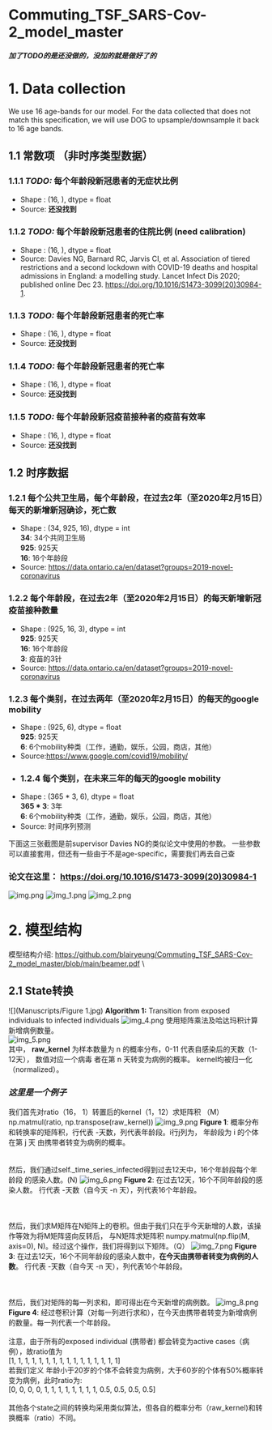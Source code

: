 # Commuting_TSF_SARS-Cov-2_model_master
***加了TODO的是还没做的，没加的就是做好了的***
# 1. Data collection 
We use 16 age-bands for our model. For the data collected that does not match this specification, 
we will use DOG to upsample/downsample it back to 16 age bands.
## 1.1 常数项 （非时序类型数据）
### 1.1.1 ***TODO:*** 每个年龄段新冠患者的无症状比例
* Shape : (16, ), dtype = float
* Source: **还没找到**
### 1.1.2 ***TODO:*** 每个年龄段新冠患者的住院比例 (need calibration)
* Shape : (16, ), dtype = float
* Source: Davies NG, Barnard RC, Jarvis CI, et al. Association of tiered restrictions
and a second lockdown with COVID-19 deaths and hospital admissions in England:
a modelling study. Lancet Infect Dis 2020; published online Dec 23. https://doi.org/10.1016/S1473-3099(20)30984-1.
### 1.1.3 ***TODO:*** 每个年龄段新冠患者的死亡率
* Shape : (16, ), dtype = float
* Source: **还没找到**
### 1.1.4 ***TODO:*** 每个年龄段新冠患者的死亡率
* Shape : (16, ), dtype = float
* Source: **还没找到**
### 1.1.5 ***TODO:*** 每个年龄段新冠疫苗接种者的疫苗有效率
* Shape : (16, ), dtype = float
* Source: **还没找到**

## 1.2 时序数据
### 1.2.1 每个公共卫生局，每个年龄段，在过去2年（至2020年2月15日）每天的新增新冠确诊，死亡数
* Shape : (34, 925, 16), dtype = int \
**34**: 34个共同卫生局 \
**925**: 925天 \
**16**: 16个年龄段
* Source: https://data.ontario.ca/en/dataset?groups=2019-novel-coronavirus
### 1.2.2 每个年龄段，在过去2年（至2020年2月15日）的每天新增新冠疫苗接种数量
* Shape : (925, 16, 3), dtype = int \
**925**: 925天 \
**16**: 16个年龄段 \
**3**: 疫苗的3针
* Source: https://data.ontario.ca/en/dataset?groups=2019-novel-coronavirus
### 1.2.3 每个类别，在过去两年（至2020年2月15日）的每天的google mobility
* Shape : (925, 6), dtype = float \
**925**: 925天 \
**6**: 6个mobility种类（工作，通勤，娱乐，公园，商店，其他） 
* Source:https://www.google.com/covid19/mobility/
* ### 1.2.4 每个类别，在未来三年的每天的google mobility
* Shape : (365 * 3, 6), dtype = float \
**365 * 3**: 3年 \
**6**: 6个mobility种类（工作，通勤，娱乐，公园，商店，其他） 
* Source: 时间序列预测

下面这三张截图是前supervisor Davies NG的类似论文中使用的参数。
一些参数可以直接套用，但还有一些由于不是age-specific，需要我们再去自己查
### **论文在这里**： https://doi.org/10.1016/S1473-3099(20)30984-1

![img.png](img.png)
![img_1.png](img_1.png)
![img_2.png](img_2.png)
# 2. 模型结构
模型结构介绍: https://github.com/blairyeung/Commuting_TSF_SARS-Cov-2_model_master/blob/main/beamer.pdf \
## 2.1 State转换
![](Manuscripts/Figure 1.jpg)
**Algorithm 1:** Transition from exposed individuals to infected individuals
![img_4.png](img_4.png)
使用矩阵乘法及哈达玛积计算新增病例数量。\
![img_5.png](img_5.png) \
其中， **raw_kernel** 为样本数量为 n 的概率分布，0-11 代表自感染后的天数（1-12天）， 数值对应一个病毒
者在第 n 天转变为病例的概率。 kernel均被归一化（normalized）。
### ***这里是一个例子***
我们首先对ratio（16， 1）转置后的kernel（1，12）求矩阵积 （M） np.matmul(ratio, np.transpose(raw_kernel))
![img_9.png](img_9.png)
**Figure 1**: 概率分布和转换率的矩阵积，行代表 -天数，列代表年龄段。i行j列为， 年龄段为 i 的个体在第 j 天
由携带者转变为病例的概率。
\
\
\
然后，我们通过self._time_series_infected得到过去12天中，16个年龄段每个年龄段
的感染人数。(N)
![img_6.png](img_6.png)
**Figure 2**: 在过去12天，16个不同年龄段的感染人数。 行代表 -天数（自今天 -n 天），列代表16个年龄段。\
\
\
\
然后，我们求M矩阵在N矩阵上的卷积。但由于我们只在乎今天新增的人数，该操作等效为将M矩阵竖向反转后，
与N矩阵求矩阵积 numpy.matmul(np.flip(M, axis=0), N)。经过这个操作，我们将得到以下矩阵。（Q）
![img_7.png](img_7.png)
**Figure 3**: 在过去12天，16个不同年龄段的感染人数中，**在今天由携带者转变为病例的人数**。 行代表 -天数（自今天 -n 天），列代表16个年龄段。\
\
\
\
然后，我们对矩阵的每一列求和，即可得出在今天新增的病例数。
![img_8.png](img_8.png)
**Figure 4**: 经过卷积计算（对每一列进行求和），在今天由携带者转变为新增病例的数量。每一列代表一个年龄段。
\
\
注意，由于所有的exposed individual (携带者) 都会转变为active cases（病例），故ratio值为 \
[1, 1, 1, 1, 1, 1, 1, 1, 1, 1, 1, 1, 1, 1, 1, 1] \
若我们定义 年龄小于20岁的个体不会转变为病例，大于60岁的个体有50%概率转变为病例，此时ratio为: \
[0, 0, 0, 0, 1, 1, 1, 1, 1, 1, 1, 1, 0.5, 0.5, 0.5, 0.5]\
\
其他各个state之间的转换均采用类似算法，但各自的概率分布（raw_kernel)和转换概率（ratio）不同。